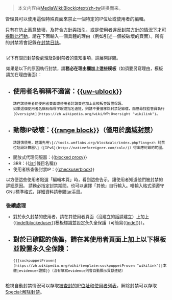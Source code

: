 > 本文内容由[MediaWiki:Blockiptext/zh-tw](https://zh.wikipedia.org/wiki/MediaWiki:Blockiptext/zh-tw)转换而来。


管理員可以使用這個特殊頁面來禁止一個特定的IP位址或使用者的編輯。

只有在防止蓄意破壞，及符合[方針與指引](https://zh.wikipedia.org/wiki/維基百科:方針與指引 "wikilink")，或是使用者違反[封禁方針的情況下才可採取此行動](https://zh.wikipedia.org/wiki/Wikipedia:封禁方針 "wikilink")。請在下面輸入一個具體的理由（例如引述一個被破壞的頁面）。所有的封禁將會記錄在[封禁日誌](https://zh.wikipedia.org/wiki/Special:Log/block "wikilink")。

<div class="NavFrame collapsed" style="width: 100%; clear:both; margin: 0 auto; padding: 2px;  border-collapse: collapse; font-size: 0.95em">

<div class="NavHead">

以下有關於封禁後處理及對封禁者的告知事項，請展開詳閱。

</div>

<div class="NavContent">

如果是以下的原因執行封禁，請**務必在理由欄加上這些模板**（如須要另寫理由，模板請加在理由後面）：

  - 使用者名稱稱不適當：{{[uw-ublock](https://zh.wikipedia.org/wiki/Template:uw-ublock "wikilink")}}
      -
        請在該使用者的使用者頁面或使用者討論頁也加上此模板並設置保護。
        如果這個使用者名稱有侮辱字眼或指名道姓，則請不要僅移除封禁記錄檔，而應尋找監管員執行[Oversight](https://zh.wikipedia.org/wiki/WP:Oversight "wikilink")。
  - 動態IP破壞：{{[range block](https://zh.wikipedia.org/wiki/Template:range_block "wikilink")}}（僅用於[廣域封禁](https://zh.wikipedia.org/wiki/mw:Range_blocks "wikilink")）
      -
        請謹慎使用，建議先用\[//tools.wmflabs.org/blockcalc/index.php?lang=zh 封禁位址段計算器\]（[IPv6](http://nativeforeigner.com/calc/)）得出應封鎖的範圍。
  - 開放式代理伺服器：{{[blocked proxy](https://zh.wikipedia.org/wiki/Template:blocked_proxy "wikilink")}}
  - 3RR：{{[3rr](https://zh.wikipedia.org/wiki/Template:3rr "wikilink")|條目名稱}}
  - 使用者核查後封禁IP：{{[checkuserblock](https://zh.wikipedia.org/wiki/Template:checkuserblock "wikilink")}}

以方便這些使用者點選「編輯本頁」時，看到這些告示，讓使用者知道他們被封禁的詳細原因。 請務必指定封禁期間。也可以選擇「其他」自行輸入。唯輸入格式須遵守GNU標準格式，詳細資料請參閱[tar手冊](http://www.gnu.org/software/tar/manual/html_node/tar_115.html)。

### 後續處理

  - 對於永久封禁的使用者，請在其使用者頁面（沒建立的話請建立）上加上{{[indefblockeduser](https://zh.wikipedia.org/wiki/Template:indefblockeduser "wikilink")}}模板標識並設定永久全保護（可簡寫{{[indef](https://zh.wikipedia.org/wiki/Template:indef "wikilink")}}）。
  - 對於已確認的傀儡，請在其使用者頁面上加上以下模板並設置永久全保護：
      -
        {{[sockpuppetProven](https://zh.wikipedia.org/wiki/template:sockpuppetProven "wikilink")|本體|evidence=證據}}（沒有填寫evidence則會自動顯示貢獻連結）

</div>

</div>

檢視自動封禁情況可以存取[被查封的IP位址和使用者列表](https://zh.wikipedia.org/wiki/Special:Ipblocklist "wikilink")，解除封禁可以存取[Special:解除封禁](https://zh.wikipedia.org/wiki/Special:解除封禁 "wikilink")。